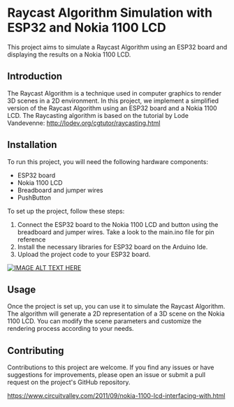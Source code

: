 # Raycast Algorithm Simulation with ESP32 and Nokia 1100 LCD

This project aims to simulate a Raycast Algorithm using an ESP32 board and displaying the results on a Nokia 1100 LCD.

## Introduction
The Raycast Algorithm is a technique used in computer graphics to render 3D scenes in a 2D environment. In this project, we implement a simplified version of the Raycast Algorithm using an ESP32 board and a Nokia 1100 LCD.
The Raycasting algorithm is based on the tutorial by Lode Vandevenne: http://lodev.org/cgtutor/raycasting.html 

## Installation
To run this project, you will need the following hardware components:
- ESP32 board
- Nokia 1100 LCD
- Breadboard and jumper wires
- PushButton

To set up the project, follow these steps:
1. Connect the ESP32 board to the Nokia 1100 LCD and button using the breadboard and jumper wires. Take a look to the main.ino file for pin reference
2. Install the necessary libraries for ESP32 board on the Arduino Ide.
3. Upload the project code to your ESP32 board.

[![IMAGE ALT TEXT HERE](https://img.youtube.com/vi/SokvlEXcLnE/0.jpg)](https://www.youtube.com/watch?v=SokvlEXcLnE)


## Usage
Once the project is set up, you can use it to simulate the Raycast Algorithm. The algorithm will generate a 2D representation of a 3D scene on the Nokia 1100 LCD. You can modify the scene parameters and customize the rendering process according to your needs.

## Contributing
Contributions to this project are welcome. If you find any issues or have suggestions for improvements, please open an issue or submit a pull request on the project's GitHub repository.


https://www.circuitvalley.com/2011/09/nokia-1100-lcd-interfacing-with.html
